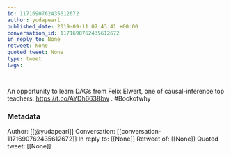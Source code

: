 ```yaml
---
id: 1171690762435612672
author: yudapearl
published_date: 2019-09-11 07:43:41 +00:00
conversation_id: 1171690762435612672
in_reply_to: None
retweet: None
quoted_tweet: None
type: tweet
tags:

---
```


An opportunity to learn DAGs from Felix Elwert, one of causal-inference top teachers: https://t.co/AYDh663Bbw . #Bookofwhy

### Metadata

Author: [[@yudapearl]]
Conversation: [[conversation-1171690762435612672]]
In reply to: [[None]]
Retweet of: [[None]]
Quoted tweet: [[None]]
